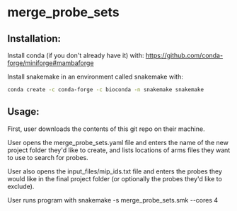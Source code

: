 # merge_probe_sets

## Installation:
Install conda (if you don't already have it) with:
https://github.com/conda-forge/miniforge#mambaforge

Install snakemake in an environment called snakemake with:
```bash
conda create -c conda-forge -c bioconda -n snakemake snakemake
```

## Usage:
First, user downloads the contents of this git repo on their machine.

User opens the merge_probe_sets.yaml file and enters the name of the new project
folder they'd like to create, and lists locations of arms files they want to use
to search for probes.

User also opens the input_files/mip_ids.txt file and enters the probes they
would like in the final project folder (or optionally the probes they'd like to
exclude).

User runs program with snakemake -s merge_probe_sets.smk --cores 4
